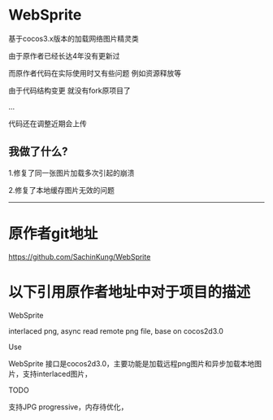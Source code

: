 # WebSprite

基于cocos3.x版本的加载网络图片精灵类

由于原作者已经长达4年没有更新过

而原作者代码在实际使用时又有些问题 例如资源释放等

由于代码结构变更 就没有fork原项目了

...

代码还在调整近期会上传

## 我做了什么?
1.修复了同一张图片加载多次引起的崩溃

2.修复了本地缓存图片无效的问题

-----------------------------------------------
# 原作者git地址
https://github.com/SachinKung/WebSprite
# 以下引用原作者地址中对于项目的描述
WebSprite

interlaced png, async read remote png file, base on cocos2d3.0

Use

WebSprite 接口是cocos2d3.0，主要功能是加载远程png图片和异步加载本地图片，支持interlaced图片，

TODO

支持JPG progressive，内存待优化，
